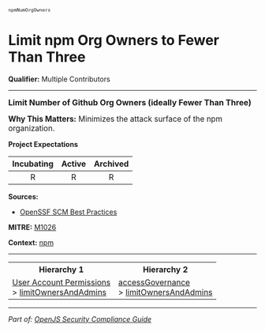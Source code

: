 <span style="font-size:0.8em;"><code>npmNumOrgOwners</code></span>  
# Limit npm Org Owners to Fewer Than Three

**Qualifier:** Multiple Contributors

---

<span style="font-size:1.15em;"><b>Limit Number of Github Org Owners (ideally Fewer Than Three)</b></span>

<span style="font-size:1.1em;"><b>Why This Matters:</b> Minimizes the attack surface of the npm organization.</span>

**Project Expectations**

<div align="center">

| Incubating | Active | Archived |
|:-----------:|:--------:|:----------:|
| R | R | R |

</div>




**Sources:**
- [OpenSSF SCM Best Practices](https://github.com/ossf/scorecard/blob/main/docs/checks.md)

**MITRE:**
[M1026](https://attack.mitre.org/mitigations/M1026/)

**Context:** [npm](../context-npm.md)



---

<table>
<tr>
  <th align="center">Hierarchy 1</th>
  <th align="center">Hierarchy 2</th>
</tr>
<tr>
  <td>
    <a href="../User Account Permissions">User Account Permissions</a><br> > 
    <a href="../limitOwnersAndAdmins">limitOwnersAndAdmins</a>
  </td>
  <td>
    <a href="../accessGovernance">accessGovernance</a><br> >
    <a href="../limitOwnersAndAdmins">limitOwnersAndAdmins</a>
  </td>
</tr>
</table>

---

*Part of: [OpenJS Security Compliance Guide](../README.md)* 